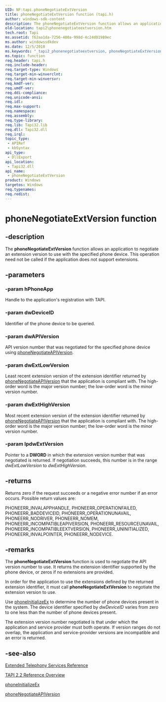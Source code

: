 ```yaml
---
UID: NF:tapi.phoneNegotiateExtVersion
title: phoneNegotiateExtVersion function (tapi.h)
author: windows-sdk-content
description: The phoneNegotiateExtVersion function allows an application to negotiate an extension version to use with the specified phone device. This operation need not be called if the application does not support extensions.
old-location: tapi2\phonenegotiateextversion.htm
tech.root: Tapi
ms.assetid: f62aa1da-7256-400a-998d-4c24d01989ec
ms.author: windowssdkdev
ms.date: 12/5/2018
ms.keywords: "_tapi2_phonenegotiateextversion, phoneNegotiateExtVersion, phoneNegotiateExtVersion function [TAPI 2.2], tapi/phoneNegotiateExtVersion, tapi2.phonenegotiateextversion"
ms.topic: function
req.header: tapi.h
req.include-header: 
req.target-type: Windows
req.target-min-winverclnt: 
req.target-min-winversvr: 
req.kmdf-ver: 
req.umdf-ver: 
req.ddi-compliance: 
req.unicode-ansi: 
req.idl: 
req.max-support: 
req.namespace: 
req.assembly: 
req.type-library: 
req.lib: Tapi32.lib
req.dll: Tapi32.dll
req.irql: 
topic_type:
 - APIRef
 - kbSyntax
api_type:
 - DllExport
api_location:
 - Tapi32.dll
api_name:
 - phoneNegotiateExtVersion
product: Windows
targetos: Windows
req.typenames: 
req.redist: 
---
```


# phoneNegotiateExtVersion function


## -description


The 
<b>phoneNegotiateExtVersion</b> function allows an application to negotiate an extension version to use with the specified phone device. This operation need not be called if the application does not support extensions.


## -parameters




### -param hPhoneApp

Handle to the application's registration with TAPI.


### -param dwDeviceID

Identifier of the phone device to be queried.


### -param dwAPIVersion

API version number that was negotiated for the specified phone device using 
<a href="https://msdn.microsoft.com/50c2c15c-459f-451b-9b79-9118acc81c8c">phoneNegotiateAPIVersion</a>.


### -param dwExtLowVersion

Least recent extension version of the extension identifier returned by 
<a href="https://msdn.microsoft.com/50c2c15c-459f-451b-9b79-9118acc81c8c">phoneNegotiateAPIVersion</a> that the application is compliant with. The high-order word is the major version number; the low-order word is the minor version number.


### -param dwExtHighVersion

Most recent extension version of the extension identifier returned by 
<a href="https://msdn.microsoft.com/50c2c15c-459f-451b-9b79-9118acc81c8c">phoneNegotiateAPIVersion</a> that the application is compliant with. The high-order word is the major version number; the low-order word is the minor version number.


### -param lpdwExtVersion

Pointer to a <b>DWORD</b> in which the extension version number that was negotiated is returned. If negotiation succeeds, this number is in the range <i>dwExtLowVersion</i> to <i>dwExtHighVersion</i>.


## -returns



Returns zero if the request succeeds or a negative error number if an error occurs. Possible return values are:

PHONEERR_INVALAPPHANDLE, PHONEERR_OPERATIONFAILED, PHONEERR_BADDEVICEID, PHONEERR_OPERATIONUNAVAIL, PHONEERR_NODRIVER, PHONEERR_NOMEM, PHONEERR_INCOMPATIBLEAPIVERSION, PHONEERR_RESOURCEUNAVAIL, PHONEERR_INCOMPATIBLEEXTVERSION, PHONEERR_UNINITIALIZED, PHONEERR_INVALPOINTER, PHONEERR_NODEVICE.




## -remarks



The 
<b>phoneNegotiateExtVersion</b> function is used to negotiate the API version number to use. It returns the extension identifier supported by the phone device, or zeros if no extensions are provided.

In order for the application to use the extensions defined by the returned extension identifier, it must call 
<b>phoneNegotiateExtVersion</b> to negotiate the extension version to use.

Use 
<a href="https://msdn.microsoft.com/362e37df-4b14-4651-8d23-b70613e354c8">phoneInitializeEx</a> to determine the number of phone devices present in the system. The device identifier specified by <i>dwDeviceID</i> varies from zero to one less than the number of phone devices present.

The extension version number negotiated is that under which the application and service provider must both operate. If version ranges do not overlap, the application and service-provider versions are incompatible and an error is returned.




## -see-also




<a href="https://msdn.microsoft.com/f16aabf1-c034-4f91-87b2-c98cdf6d67ea">Extended Telephony Services Reference</a>



<a href="https://msdn.microsoft.com/d703b414-1389-416c-8e94-c1931979f0c9">TAPI 2.2 Reference Overview</a>



<a href="https://msdn.microsoft.com/362e37df-4b14-4651-8d23-b70613e354c8">phoneInitializeEx</a>



<a href="https://msdn.microsoft.com/50c2c15c-459f-451b-9b79-9118acc81c8c">phoneNegotiateAPIVersion</a>
 

 

